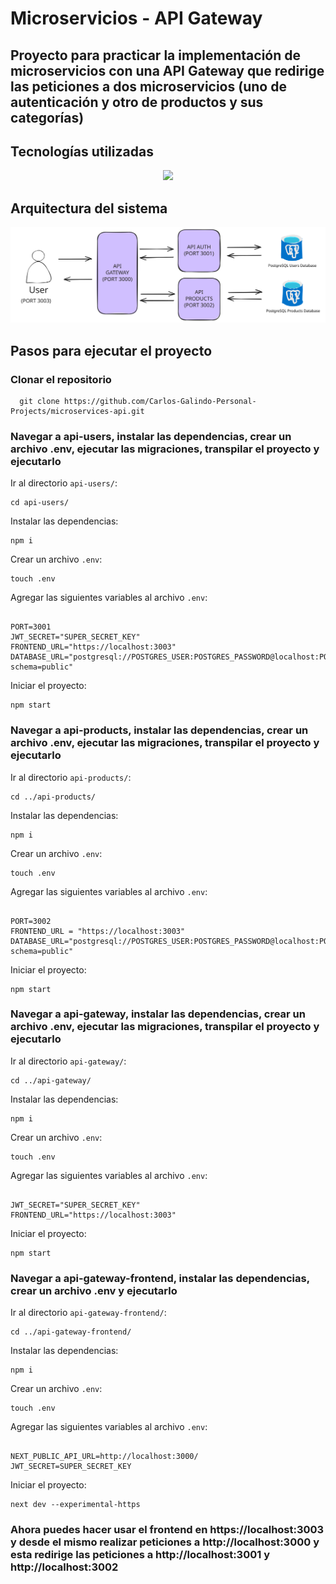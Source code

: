 <h1>Microservicios - API Gateway</h1>

<h2>Proyecto para practicar la implementación de microservicios con una API Gateway que redirige las peticiones a dos microservicios (uno de autenticación y otro de productos y sus categorías)</h2>

<h2>Tecnologías utilizadas</h2>

<p align="center">
  <a href="https://skillicons.dev">
    <img src="https://skillicons.dev/icons?i=ts,nodejs,npm,express,tailwind,next,postgres,prisma&perline=12" />
  </a>
</p>

<h2>Arquitectura del sistema</h2>
<img src="./architecture.svg" alt="Architecture Diagram" />

<h2>Pasos para ejecutar el proyecto</h2>

<h3>Clonar el repositorio</h3>

      git clone https://github.com/Carlos-Galindo-Personal-Projects/microservices-api.git
<h3>Navegar a api-users, instalar las dependencias, crear un archivo .env, ejecutar las migraciones, transpilar el proyecto y ejecutarlo</h3>

<p>Ir al directorio <code>api-users/</code>:</p>
<pre><code>cd api-users/</code></pre>

<p>Instalar las dependencias:</p>
<pre><code>npm i</code></pre>

<p>Crear un archivo <code>.env</code>:</p>
<pre><code>touch .env</code></pre>

<p>Agregar las siguientes variables al archivo <code>.env</code>:</p>
<pre><code>
PORT=3001
JWT_SECRET="SUPER_SECRET_KEY"
FRONTEND_URL="https://localhost:3003"
DATABASE_URL="postgresql://POSTGRES_USER:POSTGRES_PASSWORD@localhost:POSTGRES_PORT/POSTGRES_USERS_DATABASE_NAME?schema=public"
</code></pre>

<p>Iniciar el proyecto:</p>
<pre><code>npm start</code></pre>
  
<h3>Navegar a api-products, instalar las dependencias, crear un archivo .env, ejecutar las migraciones, transpilar el proyecto y ejecutarlo</h3>

<p>Ir al directorio <code>api-products/</code>:</p>
<pre><code>cd ../api-products/</code></pre>

<p>Instalar las dependencias:</p>
<pre><code>npm i</code></pre>

<p>Crear un archivo <code>.env</code>:</p>
<pre><code>touch .env</code></pre>

<p>Agregar las siguientes variables al archivo <code>.env</code>:</p>
<pre><code>
PORT=3002
FRONTEND_URL = "https://localhost:3003"
DATABASE_URL="postgresql://POSTGRES_USER:POSTGRES_PASSWORD@localhost:POSTGRES_PORT/POSTGRES_PRODUCTS_DATABASE_NAME?schema=public"
</code></pre>

<p>Iniciar el proyecto:</p>
<pre><code>npm start</code></pre>

<h3>Navegar a api-gateway, instalar las dependencias, crear un archivo .env, ejecutar las migraciones, transpilar el proyecto y ejecutarlo</h3>

<p>Ir al directorio <code>api-gateway/</code>:</p>
<pre><code>cd ../api-gateway/</code></pre>

<p>Instalar las dependencias:</p>
<pre><code>npm i</code></pre>

<p>Crear un archivo <code>.env</code>:</p>
<pre><code>touch .env</code></pre>

<p>Agregar las siguientes variables al archivo <code>.env</code>:</p>
<pre><code>
JWT_SECRET="SUPER_SECRET_KEY"
FRONTEND_URL="https://localhost:3003"
</code></pre>

<p>Iniciar el proyecto:</p>
<pre><code>npm start</code></pre>

<h3>Navegar a api-gateway-frontend, instalar las dependencias, crear un archivo .env y ejecutarlo</h3>

<p>Ir al directorio <code>api-gateway-frontend/</code>:</p>
<pre><code>cd ../api-gateway-frontend/</code></pre>

<p>Instalar las dependencias:</p>
<pre><code>npm i</code></pre>

<p>Crear un archivo <code>.env</code>:</p>
<pre><code>touch .env</code></pre>

<p>Agregar las siguientes variables al archivo <code>.env</code>:</p>
<pre><code>
NEXT_PUBLIC_API_URL=http://localhost:3000/
JWT_SECRET=SUPER_SECRET_KEY
</code></pre>

<p>Iniciar el proyecto:</p>
<pre><code>next dev --experimental-https</code></pre>

<h3> Ahora puedes hacer usar el frontend en https://localhost:3003 y desde el mismo realizar peticiones a http://localhost:3000 y esta redirige las peticiones a http://localhost:3001 y http://localhost:3002  </h3>
